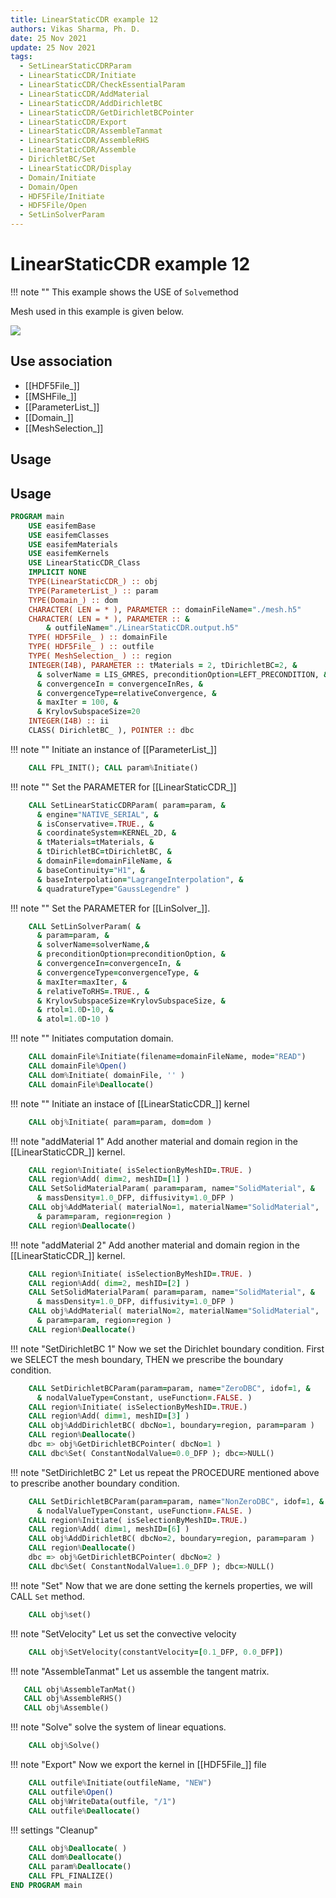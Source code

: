 ```yaml
---
title: LinearStaticCDR example 12
authors: Vikas Sharma, Ph. D.
date: 25 Nov 2021
update: 25 Nov 2021
tags:
  - SetLinearStaticCDRParam
  - LinearStaticCDR/Initiate
  - LinearStaticCDR/CheckEssentialParam
  - LinearStaticCDR/AddMaterial
  - LinearStaticCDR/AddDirichletBC
  - LinearStaticCDR/GetDirichletBCPointer
  - LinearStaticCDR/Export
  - LinearStaticCDR/AssembleTanmat
  - LinearStaticCDR/AssembleRHS
  - LinearStaticCDR/Assemble
  - DirichletBC/Set
  - LinearStaticCDR/Display
  - Domain/Initiate
  - Domain/Open
  - HDF5File/Initiate
  - HDF5File/Open
  - SetLinSolverParam
---
```


# LinearStaticCDR example 12

!!! note ""
    This example shows the USE of `Solve`method
    
Mesh used in this example is given below.

![](./mesh.png)

## Use association

- [[HDF5File_]]
- [[MSHFile_]]
- [[ParameterList_]]
- [[Domain_]]
- [[MeshSelection_]]

## Usage

## Usage

```fortran
PROGRAM main
    USE easifemBase
    USE easifemClasses
    USE easifemMaterials
    USE easifemKernels
    USE LinearStaticCDR_Class
    IMPLICIT NONE
    TYPE(LinearStaticCDR_) :: obj
    TYPE(ParameterList_) :: param
    TYPE(Domain_) :: dom
    CHARACTER( LEN = * ), PARAMETER :: domainFileName="./mesh.h5"
    CHARACTER( LEN = * ), PARAMETER :: &
        & outfileName="./LinearStaticCDR.output.h5"
    TYPE( HDF5File_ ) :: domainFile
    TYPE( HDF5File_ ) :: outfile
    TYPE( MeshSelection_ ) :: region
    INTEGER(I4B), PARAMETER :: tMaterials = 2, tDirichletBC=2, &
      & solverName = LIS_GMRES, preconditionOption=LEFT_PRECONDITION, &
      & convergenceIn = convergenceInRes, &
      & convergenceType=relativeConvergence, &
      & maxIter = 100, &
      & KrylovSubspaceSize=20
    INTEGER(I4B) :: ii
    CLASS( DirichletBC_ ), POINTER :: dbc
```

!!! note ""
    Initiate an instance of [[ParameterList_]]

```fortran
    CALL FPL_INIT(); CALL param%Initiate()
```

!!! note ""
    Set the PARAMETER for [[LinearStaticCDR_]]

```fortran
    CALL SetLinearStaticCDRParam( param=param, &
      & engine="NATIVE_SERIAL", &
      & isConservative=.TRUE., &
      & coordinateSystem=KERNEL_2D, &
      & tMaterials=tMaterials, &
      & tDirichletBC=tDirichletBC, &
      & domainFile=domainFileName, &
      & baseContinuity="H1", &
      & baseInterpolation="LagrangeInterpolation", &
      & quadratureType="GaussLegendre" )
```

!!! note ""
    Set the PARAMETER for [[LinSolver_]].


```fortran
    CALL SetLinSolverParam( &
      & param=param, &
      & solverName=solverName,&
      & preconditionOption=preconditionOption, &
      & convergenceIn=convergenceIn, &
      & convergenceType=convergenceType, &
      & maxIter=maxIter, &
      & relativeToRHS=.TRUE., &
      & KrylovSubspaceSize=KrylovSubspaceSize, &
      & rtol=1.0D-10, &
      & atol=1.0D-10 )
```
      
!!! note ""
    Initiates computation domain.
      
```fortran
    CALL domainFile%Initiate(filename=domainFileName, mode="READ")
    CALL domainFile%Open()
    CALL dom%Initiate( domainFile, '' )
    CALL domainFile%Deallocate()
```

!!! note ""
    Initiate an instace of [[LinearStaticCDR_]] kernel

```fortran
    CALL obj%Initiate( param=param, dom=dom )
```

!!! note "addMaterial 1"
    Add another material and domain region in the [[LinearStaticCDR_]] kernel.

```fortran
    CALL region%Initiate( isSelectionByMeshID=.TRUE. )
    CALL region%Add( dim=2, meshID=[1] )
    CALL SetSolidMaterialParam( param=param, name="SolidMaterial", &
      & massDensity=1.0_DFP, diffusivity=1.0_DFP )
    CALL obj%AddMaterial( materialNo=1, materialName="SolidMaterial",  &
      & param=param, region=region )
    CALL region%Deallocate()
```

!!! note "addMaterial 2"
    Add another material and domain region in the [[LinearStaticCDR_]] kernel.

```fortran
    CALL region%Initiate( isSelectionByMeshID=.TRUE. )
    CALL region%Add( dim=2, meshID=[2] )
    CALL SetSolidMaterialParam( param=param, name="SolidMaterial", &
      & massDensity=1.0_DFP, diffusivity=1.0_DFP )
    CALL obj%AddMaterial( materialNo=2, materialName="SolidMaterial",  &
      & param=param, region=region )
    CALL region%Deallocate()
```

!!! note "SetDirichletBC 1"
    Now we set the Dirichlet boundary condition. First we SELECT the mesh 
    boundary, THEN we prescribe the boundary condition.

```fortran
    CALL SetDirichletBCParam(param=param, name="ZeroDBC", idof=1, &
      & nodalValueType=Constant, useFunction=.FALSE. )
    CALL region%Initiate( isSelectionByMeshID=.TRUE.)
    CALL region%Add( dim=1, meshID=[3] )
    CALL obj%AddDirichletBC( dbcNo=1, boundary=region, param=param )
    CALL region%Deallocate()
    dbc => obj%GetDirichletBCPointer( dbcNo=1 )
    CALL dbc%Set( ConstantNodalValue=0.0_DFP ); dbc=>NULL()
```

!!! note "SetDirichletBC 2"
    Let us repeat the PROCEDURE mentioned above to prescribe another boundary condition.

```fortran
    CALL SetDirichletBCParam(param=param, name="NonZeroDBC", idof=1, &
      & nodalValueType=Constant, useFunction=.FALSE. )
    CALL region%Initiate( isSelectionByMeshID=.TRUE.)
    CALL region%Add( dim=1, meshID=[6] )
    CALL obj%AddDirichletBC( dbcNo=2, boundary=region, param=param )
    CALL region%Deallocate()
    dbc => obj%GetDirichletBCPointer( dbcNo=2 )
    CALL dbc%Set( ConstantNodalValue=1.0_DFP ); dbc=>NULL()
```

!!! note "Set"
    Now that we are done setting the kernels properties, we will CALL `Set` method.

```fortran
    CALL obj%set()
```

!!! note "SetVelocity"
    Let us set the convective velocity
    
```fortran
    CALL obj%SetVelocity(constantVelocity=[0.1_DFP, 0.0_DFP])
```

!!! note "AssembleTanmat"
    Let us assemble the tangent matrix. 
    
```fortran
   CALL obj%AssembleTanMat()
   CALL obj%AssembleRHS()
   CALL obj%Assemble()
```

!!! note "Solve"
    solve the system of linear equations.

```fortran
    CALL obj%Solve()
```

!!! note "Export"
    Now we export the kernel in [[HDF5File_]] file
    
```fortran
    CALL outfile%Initiate(outfileName, "NEW")
    CALL outfile%Open()
    CALL obj%WriteData(outfile, "/1")
    CALL outfile%Deallocate()
```

!!! settings "Cleanup" 

```fortran
    CALL obj%Deallocate( )
    CALL dom%Deallocate()
    CALL param%Deallocate()
    CALL FPL_FINALIZE()
END PROGRAM main
```

